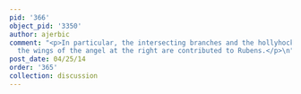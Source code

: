 ```yaml
---
pid: '366'
object_pid: '3350'
author: ajerbic
comment: "<p>In particular, the intersecting branches and the hollyhock blossoms in
  the wings of the angel at the right are contributed to Rubens.</p>\n"
post_date: 04/25/14
order: '365'
collection: discussion
---
```

